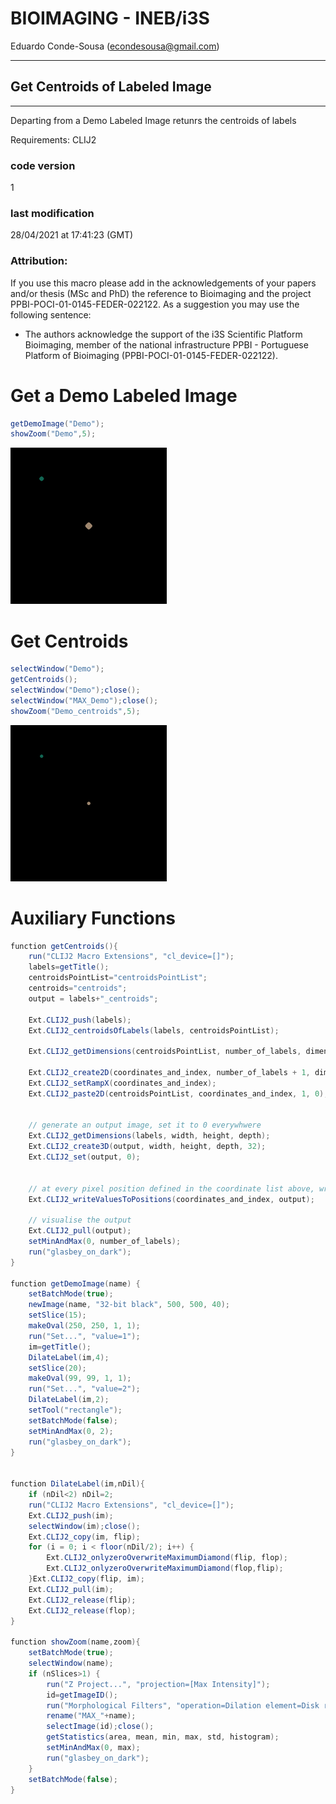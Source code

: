 


#  BIOIMAGING - INEB/i3S
Eduardo Conde-Sousa (econdesousa@gmail.com)

****************************************************
## Get Centroids of Labeled Image
****************************************************

Departing from a Demo Labeled Image retunrs the 
centroids of labels

Requirements: CLIJ2 

### code version
1

### last modification
28/04/2021 at 17:41:23 (GMT)

### Attribution:
If you use this macro please add in the acknowledgements of your papers and/or thesis (MSc and PhD) the reference to Bioimaging and the project PPBI-POCI-01-0145-FEDER-022122.
As a suggestion you may use the following sentence:
 * The authors acknowledge the support of the i3S Scientific Platform Bioimaging, member of the national infrastructure PPBI - Portuguese Platform of Bioimaging (PPBI-POCI-01-0145-FEDER-022122).



# Get a Demo Labeled Image

```java
getDemoImage("Demo");
showZoom("Demo",5);
```
<a href="image_1619628905968.png"><img src="image_1619628905968.png" width="250" alt="MAX_Demo"/></a>

# Get Centroids

```java
selectWindow("Demo");
getCentroids();
selectWindow("Demo");close();
selectWindow("MAX_Demo");close();
showZoom("Demo_centroids",5);

```

<a href="image_1619628907149.png"><img src="image_1619628907149.png" width="250" alt="MAX_Demo_centroids"/></a>

# Auxiliary Functions

```java
function getCentroids(){
	run("CLIJ2 Macro Extensions", "cl_device=[]");
	labels=getTitle();
	centroidsPointList="centroidsPointList";
	centroids="centroids";
	output = labels+"_centroids";
	
	Ext.CLIJ2_push(labels);
	Ext.CLIJ2_centroidsOfLabels(labels, centroidsPointList);
	
	Ext.CLIJ2_getDimensions(centroidsPointList, number_of_labels, dimensionality, garbage);
	
	Ext.CLIJ2_create2D(coordinates_and_index, number_of_labels + 1, dimensionality + 1, 32);
	Ext.CLIJ2_setRampX(coordinates_and_index);
	Ext.CLIJ2_paste2D(centroidsPointList, coordinates_and_index, 1, 0);
	
	
	// generate an output image, set it to 0 everywhwere
	Ext.CLIJ2_getDimensions(labels, width, height, depth);
	Ext.CLIJ2_create3D(output, width, height, depth, 32);
	Ext.CLIJ2_set(output, 0);
	
	
	// at every pixel position defined in the coordinate list above, write a number
	Ext.CLIJ2_writeValuesToPositions(coordinates_and_index, output);
	
	// visualise the output
	Ext.CLIJ2_pull(output);
	setMinAndMax(0, number_of_labels);
	run("glasbey_on_dark");
}	
	
function getDemoImage(name) { 	
	setBatchMode(true);
	newImage(name, "32-bit black", 500, 500, 40);
	setSlice(15);
	makeOval(250, 250, 1, 1);
	run("Set...", "value=1");
	im=getTitle();
	DilateLabel(im,4);
	setSlice(20);
	makeOval(99, 99, 1, 1);
	run("Set...", "value=2");
	DilateLabel(im,2);
	setTool("rectangle");
	setBatchMode(false);
	setMinAndMax(0, 2);
	run("glasbey_on_dark");
}


function DilateLabel(im,nDil){
	if (nDil<2) nDil=2;
	run("CLIJ2 Macro Extensions", "cl_device=[]");
	Ext.CLIJ2_push(im);
	selectWindow(im);close();
	Ext.CLIJ2_copy(im, flip);
	for (i = 0; i < floor(nDil/2); i++) {
		Ext.CLIJ2_onlyzeroOverwriteMaximumDiamond(flip, flop);
		Ext.CLIJ2_onlyzeroOverwriteMaximumDiamond(flop,flip);
	}Ext.CLIJ2_copy(flip, im);
	Ext.CLIJ2_pull(im);
	Ext.CLIJ2_release(flip);
	Ext.CLIJ2_release(flop);
}

function showZoom(name,zoom){
	setBatchMode(true);
	selectWindow(name);
	if (nSlices>1) {
		run("Z Project...", "projection=[Max Intensity]");
		id=getImageID();
		run("Morphological Filters", "operation=Dilation element=Disk radius=5");
		rename("MAX_"+name);
		selectImage(id);close();
		getStatistics(area, mean, min, max, std, histogram);
		setMinAndMax(0, max);
		run("glasbey_on_dark");
	}
	setBatchMode(false);
}
```



```
```

